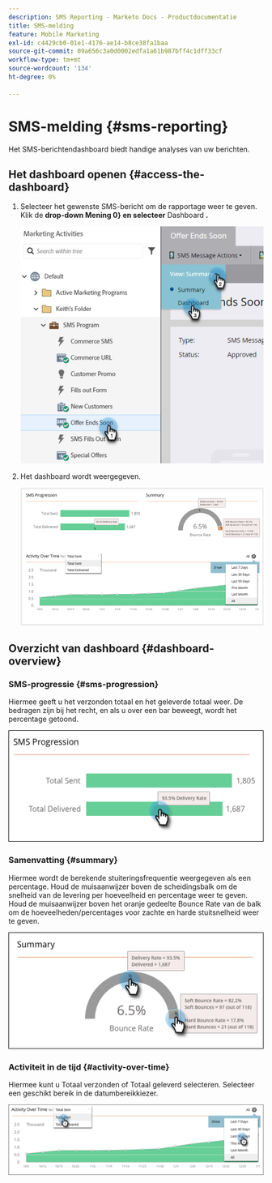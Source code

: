 ```yaml
---
description: SMS Reporting - Marketo Docs - Productdocumentatie
title: SMS-melding
feature: Mobile Marketing
exl-id: c4429cb0-01e1-4176-ae14-b8ce38fa1baa
source-git-commit: 09a656c3a0d0002edfa1a61b987bff4c1dff33cf
workflow-type: tm+mt
source-wordcount: '134'
ht-degree: 0%

---
```


# SMS-melding {#sms-reporting}

Het SMS-berichtendashboard biedt handige analyses van uw berichten.

## Het dashboard openen {#access-the-dashboard}

1. Selecteer het gewenste SMS-bericht om de rapportage weer te geven. Klik de **drop-down Mening 0} en selecteer** Dashboard **.**

   ![](assets/sms-reporting-1.png)

1. Het dashboard wordt weergegeven.

   ![](assets/sms-reporting-2.png)

## Overzicht van dashboard {#dashboard-overview}

### SMS-progressie {#sms-progression}

Hiermee geeft u het verzonden totaal en het geleverde totaal weer. De bedragen zijn bij het recht, en als u over een bar beweegt, wordt het percentage getoond.

![](assets/sms-reporting-3.png)

### Samenvatting {#summary}

Hiermee wordt de berekende stuiteringsfrequentie weergegeven als een percentage. Houd de muisaanwijzer boven de scheidingsbalk om de snelheid van de levering per hoeveelheid en percentage weer te geven. Houd de muisaanwijzer boven het oranje gedeelte Bounce Rate van de balk om de hoeveelheden/percentages voor zachte en harde stuitsnelheid weer te geven.

![](assets/sms-reporting-4.png)

### Activiteit in de tijd {#activity-over-time}

Hiermee kunt u Totaal verzonden of Totaal geleverd selecteren. Selecteer een geschikt bereik in de datumbereikkiezer.

![](assets/sms-reporting-5.png)
